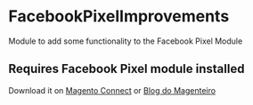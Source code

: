# FacebookPixelImprovements
Module to add some functionality to the Facebook Pixel Module


## Requires Facebook Pixel module installed
Download it on [Magento Connect](https://www.magentocommerce.com/magento-connect/facebook-pixel-standard-events.html) or [Blog do Magenteiro](https://www.magenteiro.com/blog/magento-1/adicior-pixel-facebook-magento/)
